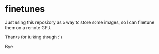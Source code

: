 # finetunes

Just using this repository as a way to store some images, so I can finetune them on a remote GPU.

Thanks for lurking though :')

Bye
